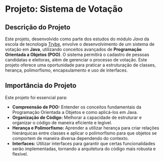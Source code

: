 # Projeto: Sistema de Votação

## Descrição do Projeto

Este projeto, desenvolvido como parte dos estudos do módulo *Java* da escola de tecnologia [Trybe](https://www.betrybe.com/), envolve o desenvolvimento de um sistema de votação em **Java**, utilizando conceitos avançados de **Programação Orientada a Objetos (POO)**. O sistema permitirá o cadastro de pessoas candidatas e eleitoras, além de gerenciar o processo de votação. Este projeto oferece uma oportunidade para praticar a estruturação de classes, herança, polimorfismo, encapsulamento e uso de interfaces.

## Importância do Projeto

Este projeto foi essencial para:

-   **Compreensão de POO:** Entender os conceitos fundamentais da Programação Orientada a Objetos e como aplicá-los em Java.
-   **Organização de Código:** Melhorar a capacidade de estruturar e organizar o código de maneira eficiente e legível.
-   **Herança e Polimorfismo:** Aprender a utilizar herança para criar relações hierárquicas entre classes e aplicar o polimorfismo para que objetos se comportem de maneira diversa dependendo do contexto.
-   **Interfaces:** Utilizar interfaces para garantir que certas funcionalidades serão implementadas, tornando a arquitetura do código mais robusta e flexível.
